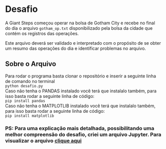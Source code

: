 # Desafio

A Giant Steps começou operar na bolsa de Gotham City e recebe no final do dia o arquivo `gotham_op.txt` disponibilizado pela bolsa da cidade que contém os registros das operações.

Este arquivo deverá ser validado e interpretado com o propósito de se obter um resumo das operações do dia e identificar problemas no arquivo.

## Sobre o Arquivo

Para rodar o programa basta clonar o repositório e inserir a seguinte linha de comando no terminal <br />
`python desafio.py`<br />
Caso não tenha o PANDAS instalado você terá que instalalo também, para isso basta rodar a seguinte linha de código:<br />
`pip install pandas`<br />
Caso não tenha o MATPLOTLIB instalado você terá que instalalo também, para isso basta rodar a seguinte linha de código:<br />
`pip install matplotlib`<br />

### PS: Para uma explicação mais detalhada, possibilitando uma melhor compreensão do desafio, criei um arquivo Jupyter. Para visualizar o arquivo [clique aqui](desafio.ipynb)
